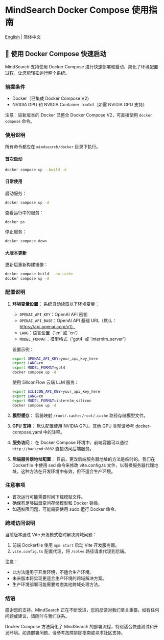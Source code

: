 # MindSearch Docker Compose 使用指南

[English](README.md) | 简体中文

## 🚀 使用 Docker Compose 快速启动

MindSearch 支持使用 Docker Compose 进行快速部署和启动，简化了环境配置过程，让您能轻松运行整个系统。

### 前提条件

- Docker（已集成 Docker Compose V2）
- NVIDIA GPU 和 NVIDIA Container Toolkit（如需 NVIDIA GPU 支持）

注意：较新版本的 Docker 已整合 Docker Compose V2，可直接使用 `docker compose` 命令。

### 使用说明

所有命令都应在 `mindsearch/docker` 目录下执行。

#### 首次启动

```bash
docker compose up --build -d
```

#### 日常使用

启动服务：

```bash
docker compose up -d
```

查看运行中的服务：

```bash
docker ps
```

停止服务：

```bash
docker compose down
```

#### 大版本更新

更新后重新构建镜像：

```bash
docker compose build --no-cache
docker compose up -d
```

### 配置说明

1. **环境变量设置**：
   系统自动读取以下环境变量：

   - `OPENAI_API_KEY`：OpenAI API 密钥
   - `OPENAI_API_BASE`：OpenAI API 基础 URL（默认：https://api.openai.com/v1）
   - `LANG`：语言设置（'en' 或 'cn'）
   - `MODEL_FORMAT`：模型格式（'gpt4' 或 'internlm_server'）

   设置示例：

   ```bash
   export OPENAI_API_KEY=your_api_key_here
   export LANG=cn
   export MODEL_FORMAT=gpt4
   docker compose up -d
   ```

   使用 SiliconFlow 云端 LLM 服务：

   ```bash
   export SILICON_API_KEY=your_api_key_here
   export LANG=cn
   export MODEL_FORMAT=internlm_silicon
   docker compose up -d
   ```

2. **模型缓存**：
   容器映射 `/root/.cache:/root/.cache` 路径存储模型文件。

3. **GPU 支持**：
   默认配置使用 NVIDIA GPU。其他 GPU 类型请参考 docker-compose.yaml 中的注释。

4. **服务访问**：
   在 Docker Compose 环境中，前端容器可以通过 `http://backend:8002` 直接访问后端服务。

5. **后端服务器地址配置**：
   目前，更改后端服务器地址的方法是临时的。我们在 Dockerfile 中使用 sed 命令来修改 vite.config.ts 文件，以替换服务器代理地址。这种方法在开发环境中有效，但不适合生产环境。

### 注意事项

- 首次运行可能需要时间下载模型文件。
- 确保有足够磁盘空间存储模型和 Docker 镜像。
- 如遇权限问题，可能需要使用 sudo 运行 Docker 命令。

### 跨域访问说明

当前版本通过 Vite 开发模式临时解决跨域问题：

1. 前端 Dockerfile 使用 `npm start` 启动 Vite 开发服务器。
2. `vite.config.ts` 配置代理，将 `/solve` 路径请求代理到后端。

注意：

- 此方法适用于开发环境，不适合生产环境。
- 未来版本将实现更适合生产环境的跨域解决方案。
- 生产环境部署可能需要考虑其他跨域处理方法。

### 结语

感谢您的支持。MindSearch 正在不断改进，您的反馈对我们至关重要。如有任何问题或建议，请随时与我们联系。

Docker Compose 方法简化了 MindSearch 的部署流程，特别适合快速测试和开发环境。如遇部署问题，请参考故障排除指南或寻求社区支持。
